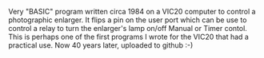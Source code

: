 Very "BASIC" program written circa 1984 on a VIC20 computer to control a photographic enlarger.
It flips a pin on the user port which can be use to control a relay to turn the enlarger's lamp on/off
Manual or Timer contol. 
This is perhaps one of the first programs I wrote for the VIC20 that had a practical use. 
Now 40 years later, uploaded to github :-)
